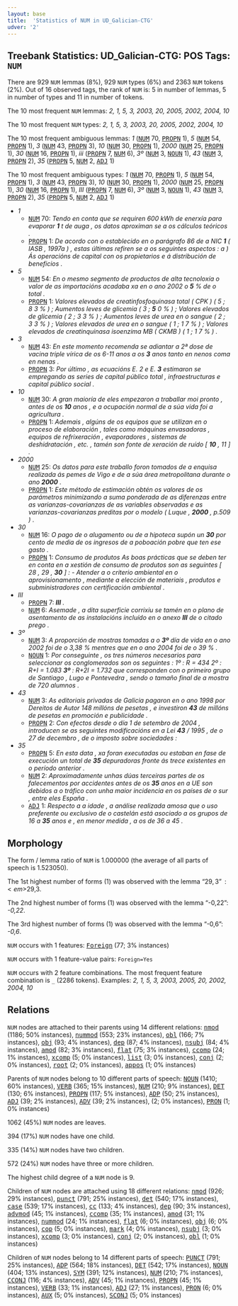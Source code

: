 ```yaml
---
layout: base
title:  'Statistics of NUM in UD_Galician-CTG'
udver: '2'
---
```


## Treebank Statistics: UD_Galician-CTG: POS Tags: `NUM`

There are 929 `NUM` lemmas (8%), 929 `NUM` types (6%) and 2363 `NUM` tokens (2%).
Out of 16 observed tags, the rank of `NUM` is: 5 in number of lemmas, 5 in number of types and 11 in number of tokens.

The 10 most frequent `NUM` lemmas: <em>2, 1, 5, 3, 2003, 20, 2005, 2002, 2004, 10</em>

The 10 most frequent `NUM` types:  <em>2, 1, 5, 3, 2003, 20, 2005, 2002, 2004, 10</em>

The 10 most frequent ambiguous lemmas: <em>1</em> (<tt><a href="gl_ctg-pos-NUM.html">NUM</a></tt> 70, <tt><a href="gl_ctg-pos-PROPN.html">PROPN</a></tt> 1), <em>5</em> (<tt><a href="gl_ctg-pos-NUM.html">NUM</a></tt> 54, <tt><a href="gl_ctg-pos-PROPN.html">PROPN</a></tt> 1), <em>3</em> (<tt><a href="gl_ctg-pos-NUM.html">NUM</a></tt> 43, <tt><a href="gl_ctg-pos-PROPN.html">PROPN</a></tt> 3), <em>10</em> (<tt><a href="gl_ctg-pos-NUM.html">NUM</a></tt> 30, <tt><a href="gl_ctg-pos-PROPN.html">PROPN</a></tt> 1), <em>2000</em> (<tt><a href="gl_ctg-pos-NUM.html">NUM</a></tt> 25, <tt><a href="gl_ctg-pos-PROPN.html">PROPN</a></tt> 1), <em>30</em> (<tt><a href="gl_ctg-pos-NUM.html">NUM</a></tt> 16, <tt><a href="gl_ctg-pos-PROPN.html">PROPN</a></tt> 1), <em>iii</em> (<tt><a href="gl_ctg-pos-PROPN.html">PROPN</a></tt> 7, <tt><a href="gl_ctg-pos-NUM.html">NUM</a></tt> 6), <em>3º</em> (<tt><a href="gl_ctg-pos-NUM.html">NUM</a></tt> 3, <tt><a href="gl_ctg-pos-NOUN.html">NOUN</a></tt> 1), <em>43</em> (<tt><a href="gl_ctg-pos-NUM.html">NUM</a></tt> 3, <tt><a href="gl_ctg-pos-PROPN.html">PROPN</a></tt> 2), <em>35</em> (<tt><a href="gl_ctg-pos-PROPN.html">PROPN</a></tt> 5, <tt><a href="gl_ctg-pos-NUM.html">NUM</a></tt> 2, <tt><a href="gl_ctg-pos-ADJ.html">ADJ</a></tt> 1)

The 10 most frequent ambiguous types:  <em>1</em> (<tt><a href="gl_ctg-pos-NUM.html">NUM</a></tt> 70, <tt><a href="gl_ctg-pos-PROPN.html">PROPN</a></tt> 1), <em>5</em> (<tt><a href="gl_ctg-pos-NUM.html">NUM</a></tt> 54, <tt><a href="gl_ctg-pos-PROPN.html">PROPN</a></tt> 1), <em>3</em> (<tt><a href="gl_ctg-pos-NUM.html">NUM</a></tt> 43, <tt><a href="gl_ctg-pos-PROPN.html">PROPN</a></tt> 3), <em>10</em> (<tt><a href="gl_ctg-pos-NUM.html">NUM</a></tt> 30, <tt><a href="gl_ctg-pos-PROPN.html">PROPN</a></tt> 1), <em>2000</em> (<tt><a href="gl_ctg-pos-NUM.html">NUM</a></tt> 25, <tt><a href="gl_ctg-pos-PROPN.html">PROPN</a></tt> 1), <em>30</em> (<tt><a href="gl_ctg-pos-NUM.html">NUM</a></tt> 16, <tt><a href="gl_ctg-pos-PROPN.html">PROPN</a></tt> 1), <em>III</em> (<tt><a href="gl_ctg-pos-PROPN.html">PROPN</a></tt> 7, <tt><a href="gl_ctg-pos-NUM.html">NUM</a></tt> 6), <em>3º</em> (<tt><a href="gl_ctg-pos-NUM.html">NUM</a></tt> 3, <tt><a href="gl_ctg-pos-NOUN.html">NOUN</a></tt> 1), <em>43</em> (<tt><a href="gl_ctg-pos-NUM.html">NUM</a></tt> 3, <tt><a href="gl_ctg-pos-PROPN.html">PROPN</a></tt> 2), <em>35</em> (<tt><a href="gl_ctg-pos-PROPN.html">PROPN</a></tt> 5, <tt><a href="gl_ctg-pos-NUM.html">NUM</a></tt> 2, <tt><a href="gl_ctg-pos-ADJ.html">ADJ</a></tt> 1)


* <em>1</em>
  * <tt><a href="gl_ctg-pos-NUM.html">NUM</a></tt> 70: <em>Tendo en conta que se requiren 600 kWh de enerxía para evaporar <b>1</b> t de auga , os datos aproximan se a os cálculos teóricos .</em>
  * <tt><a href="gl_ctg-pos-PROPN.html">PROPN</a></tt> 1: <em>De acordo con o establecido en o parágrafo 86 de a NIC <b>1</b> ( IASB , 1997a ) , estas últimas refiren se a os seguintes aspectos : a ) Ás operacións de capital con os propietarios e á distribución de beneficios .</em>
* <em>5</em>
  * <tt><a href="gl_ctg-pos-NUM.html">NUM</a></tt> 54: <em>En o mesmo segmento de productos de alta tecnoloxía o valor de as importacións acadaba xa en o ano 2002 o <b>5</b> % de o total .</em>
  * <tt><a href="gl_ctg-pos-PROPN.html">PROPN</a></tt> 1: <em>Valores elevados de creatinfosfoquinasa total ( CPK ) ( 5 ; 8 3 % ) ; Aumentos leves de glicemia ( 3 ; <b>5</b> 0 % ) ; Valores elevados de glicemia ( 2 ; 3 3 % ) ; Aumentos leves de urea en o sangue ( 2 ; 3 3 % ) ; Valores elevados de urea en o sangue ( 1 ; 1 7 % ) ; Valores elevados de creatinquinasa isoenzima MB ( CKMB ) ( 1 ; 1 7 % ) .</em>
* <em>3</em>
  * <tt><a href="gl_ctg-pos-NUM.html">NUM</a></tt> 43: <em>En este momento recomenda se adiantar a 2ª dose de vacina triple vírica de os 6-11 anos a os <b>3</b> anos tanto en nenos coma en nenas .</em>
  * <tt><a href="gl_ctg-pos-PROPN.html">PROPN</a></tt> 3: <em>Por último , as ecuacións E. 2 e E. <b>3</b> estimaron se empregando as series de capital público total , infraestructuras e capital público social .</em>
* <em>10</em>
  * <tt><a href="gl_ctg-pos-NUM.html">NUM</a></tt> 30: <em>A gran maioría de eles empezaron a traballar moi pronto , antes de os <b>10</b> anos , e a ocupación normal de a súa vida foi a agricultura .</em>
  * <tt><a href="gl_ctg-pos-PROPN.html">PROPN</a></tt> 1: <em>Ademais , algúns de os equipos que se utilizan en o proceso de elaboración , tales como máquinas envasadoras , equipos de refrixeración , evaporadores , sistemas de deshidratación , etc. , tamén son fonte de xeración de ruído [ <b>10</b> , 11 ] .</em>
* <em>2000</em>
  * <tt><a href="gl_ctg-pos-NUM.html">NUM</a></tt> 25: <em>Os datos para este traballo foron tomados de a enquisa realizada ás pemes de Vigo e de a súa área metropolitana durante o ano <b>2000</b> .</em>
  * <tt><a href="gl_ctg-pos-PROPN.html">PROPN</a></tt> 1: <em>Este método de estimación obtén os valores de os parámetros minimizando a suma ponderada de as diferenzas entre as varianzas-covarianzas de as variables observadas e as varianzas-covarianzas preditas por o modelo ( Luque , <b>2000</b> , p.509 ) .</em>
* <em>30</em>
  * <tt><a href="gl_ctg-pos-NUM.html">NUM</a></tt> 16: <em>O pago de o alugamento ou de a hipoteca supón un <b>30</b> por cento de media de os ingresos de a poboación pobre que ten ese gasto .</em>
  * <tt><a href="gl_ctg-pos-PROPN.html">PROPN</a></tt> 1: <em>Consumo de produtos As boas prácticas que se deben ter en conta en a xestión de consumo de produtos son as seguintes [ 28 , 29 , <b>30</b> ] : - Atender a o criterio ambiental en o aprovisionamento , mediante a elección de materiais , produtos e subministradores con certificación ambiental .</em>
* <em>III</em>
  * <tt><a href="gl_ctg-pos-PROPN.html">PROPN</a></tt> 7: <em><b>III</b> .</em>
  * <tt><a href="gl_ctg-pos-NUM.html">NUM</a></tt> 6: <em>Asemade , a dita superficie corrixiu se tamén en o plano de asentamento de as instalacións incluído en o anexo <b>III</b> de o citado prego .</em>
* <em>3º</em>
  * <tt><a href="gl_ctg-pos-NUM.html">NUM</a></tt> 3: <em>A proporción de mostras tomadas a o <b>3º</b> día de vida en o ano 2002 foi de o 3,38 % mentres que en o ano 2004 foi de o 39 % .</em>
  * <tt><a href="gl_ctg-pos-NOUN.html">NOUN</a></tt> 1: <em>Por conseguinte , os tres números necesarios para seleccionar os conglomerados son os seguintes : 1º : R = 434 2º : R+I = 1.083 <b>3º</b> : R+2I = 1.732 que corresponden con o primeiro grupo de Santiago , Lugo e Pontevedra , sendo o tamaño final de a mostra de 720 alumnos .</em>
* <em>43</em>
  * <tt><a href="gl_ctg-pos-NUM.html">NUM</a></tt> 3: <em>As editoriais privadas de Galicia pagaron en o ano 1998 por Dereitos de Autor 148 millóns de pesetas , e investiron <b>43</b> de millóns de pesetas en promoción e publicidade .</em>
  * <tt><a href="gl_ctg-pos-PROPN.html">PROPN</a></tt> 2: <em>Con efectos desde o día 1 de setembro de 2004 , introducen se as seguintes modificacións en a Lei <b>43</b> / 1995 , de o 27 de decembro , de o imposto sobre sociedades :</em>
* <em>35</em>
  * <tt><a href="gl_ctg-pos-PROPN.html">PROPN</a></tt> 5: <em>En esta data , xa foran executadas ou estaban en fase de execución un total de <b>35</b> depuradoras fronte ás trece existentes en o período anterior .</em>
  * <tt><a href="gl_ctg-pos-NUM.html">NUM</a></tt> 2: <em>Aproximadamente unhas dúas terceiras partes de os falecementos por accidentes antes de os <b>35</b> anos en a UE son debidos a o tráfico con unha maior incidencia en os países de o sur , entre eles España .</em>
  * <tt><a href="gl_ctg-pos-ADJ.html">ADJ</a></tt> 1: <em>Respecto a a idade , a análise realizada amosa que o uso preferente ou exclusivo de o castelán está asociado a os grupos de 16 a <b>35</b> anos e , en menor medida , a os de 36 a 45 .</em>

## Morphology

The form / lemma ratio of `NUM` is 1.000000 (the average of all parts of speech is 1.523050).

The 1st highest number of forms (1) was observed with the lemma “$29,3”: <em>$29,3</em>.

The 2nd highest number of forms (1) was observed with the lemma “-0,22”: <em>-0,22</em>.

The 3rd highest number of forms (1) was observed with the lemma “-0,6”: <em>-0,6</em>.

`NUM` occurs with 1 features: <tt><a href="gl_ctg-feat-Foreign.html">Foreign</a></tt> (77; 3% instances)

`NUM` occurs with 1 feature-value pairs: `Foreign=Yes`

`NUM` occurs with 2 feature combinations.
The most frequent feature combination is `_` (2286 tokens).
Examples: <em>2, 1, 5, 3, 2003, 2005, 20, 2002, 2004, 10</em>


## Relations

`NUM` nodes are attached to their parents using 14 different relations: <tt><a href="gl_ctg-dep-nmod.html">nmod</a></tt> (1186; 50% instances), <tt><a href="gl_ctg-dep-nummod.html">nummod</a></tt> (553; 23% instances), <tt><a href="gl_ctg-dep-obl.html">obl</a></tt> (166; 7% instances), <tt><a href="gl_ctg-dep-obj.html">obj</a></tt> (93; 4% instances), <tt><a href="gl_ctg-dep-dep.html">dep</a></tt> (87; 4% instances), <tt><a href="gl_ctg-dep-nsubj.html">nsubj</a></tt> (84; 4% instances), <tt><a href="gl_ctg-dep-amod.html">amod</a></tt> (82; 3% instances), <tt><a href="gl_ctg-dep-flat.html">flat</a></tt> (75; 3% instances), <tt><a href="gl_ctg-dep-ccomp.html">ccomp</a></tt> (24; 1% instances), <tt><a href="gl_ctg-dep-xcomp.html">xcomp</a></tt> (5; 0% instances), <tt><a href="gl_ctg-dep-list.html">list</a></tt> (3; 0% instances), <tt><a href="gl_ctg-dep-conj.html">conj</a></tt> (2; 0% instances), <tt><a href="gl_ctg-dep-root.html">root</a></tt> (2; 0% instances), <tt><a href="gl_ctg-dep-appos.html">appos</a></tt> (1; 0% instances)

Parents of `NUM` nodes belong to 10 different parts of speech: <tt><a href="gl_ctg-pos-NOUN.html">NOUN</a></tt> (1410; 60% instances), <tt><a href="gl_ctg-pos-VERB.html">VERB</a></tt> (365; 15% instances), <tt><a href="gl_ctg-pos-NUM.html">NUM</a></tt> (210; 9% instances), <tt><a href="gl_ctg-pos-DET.html">DET</a></tt> (130; 6% instances), <tt><a href="gl_ctg-pos-PROPN.html">PROPN</a></tt> (117; 5% instances), <tt><a href="gl_ctg-pos-ADP.html">ADP</a></tt> (50; 2% instances), <tt><a href="gl_ctg-pos-ADJ.html">ADJ</a></tt> (39; 2% instances), <tt><a href="gl_ctg-pos-ADV.html">ADV</a></tt> (39; 2% instances),  (2; 0% instances), <tt><a href="gl_ctg-pos-PRON.html">PRON</a></tt> (1; 0% instances)

1062 (45%) `NUM` nodes are leaves.

394 (17%) `NUM` nodes have one child.

335 (14%) `NUM` nodes have two children.

572 (24%) `NUM` nodes have three or more children.

The highest child degree of a `NUM` node is 9.

Children of `NUM` nodes are attached using 18 different relations: <tt><a href="gl_ctg-dep-nmod.html">nmod</a></tt> (926; 29% instances), <tt><a href="gl_ctg-dep-punct.html">punct</a></tt> (791; 25% instances), <tt><a href="gl_ctg-dep-det.html">det</a></tt> (540; 17% instances), <tt><a href="gl_ctg-dep-case.html">case</a></tt> (539; 17% instances), <tt><a href="gl_ctg-dep-cc.html">cc</a></tt> (133; 4% instances), <tt><a href="gl_ctg-dep-dep.html">dep</a></tt> (90; 3% instances), <tt><a href="gl_ctg-dep-advmod.html">advmod</a></tt> (45; 1% instances), <tt><a href="gl_ctg-dep-ccomp.html">ccomp</a></tt> (35; 1% instances), <tt><a href="gl_ctg-dep-amod.html">amod</a></tt> (31; 1% instances), <tt><a href="gl_ctg-dep-nummod.html">nummod</a></tt> (24; 1% instances), <tt><a href="gl_ctg-dep-flat.html">flat</a></tt> (6; 0% instances), <tt><a href="gl_ctg-dep-obj.html">obj</a></tt> (6; 0% instances), <tt><a href="gl_ctg-dep-cop.html">cop</a></tt> (5; 0% instances), <tt><a href="gl_ctg-dep-mark.html">mark</a></tt> (4; 0% instances), <tt><a href="gl_ctg-dep-nsubj.html">nsubj</a></tt> (3; 0% instances), <tt><a href="gl_ctg-dep-xcomp.html">xcomp</a></tt> (3; 0% instances), <tt><a href="gl_ctg-dep-conj.html">conj</a></tt> (2; 0% instances), <tt><a href="gl_ctg-dep-obl.html">obl</a></tt> (1; 0% instances)

Children of `NUM` nodes belong to 14 different parts of speech: <tt><a href="gl_ctg-pos-PUNCT.html">PUNCT</a></tt> (791; 25% instances), <tt><a href="gl_ctg-pos-ADP.html">ADP</a></tt> (564; 18% instances), <tt><a href="gl_ctg-pos-DET.html">DET</a></tt> (542; 17% instances), <tt><a href="gl_ctg-pos-NOUN.html">NOUN</a></tt> (404; 13% instances), <tt><a href="gl_ctg-pos-SYM.html">SYM</a></tt> (391; 12% instances), <tt><a href="gl_ctg-pos-NUM.html">NUM</a></tt> (210; 7% instances), <tt><a href="gl_ctg-pos-CCONJ.html">CCONJ</a></tt> (116; 4% instances), <tt><a href="gl_ctg-pos-ADV.html">ADV</a></tt> (45; 1% instances), <tt><a href="gl_ctg-pos-PROPN.html">PROPN</a></tt> (45; 1% instances), <tt><a href="gl_ctg-pos-VERB.html">VERB</a></tt> (33; 1% instances), <tt><a href="gl_ctg-pos-ADJ.html">ADJ</a></tt> (27; 1% instances), <tt><a href="gl_ctg-pos-PRON.html">PRON</a></tt> (6; 0% instances), <tt><a href="gl_ctg-pos-AUX.html">AUX</a></tt> (5; 0% instances), <tt><a href="gl_ctg-pos-SCONJ.html">SCONJ</a></tt> (5; 0% instances)

